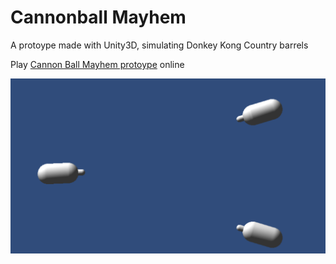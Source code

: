 # Cannonball Mayhem

A protoype made with Unity3D, simulating Donkey Kong Country barrels

Play [Cannon Ball Mayhem protoype](index.html) online

![Cannonball Mayhem Screenshot](CannonBall.png)
